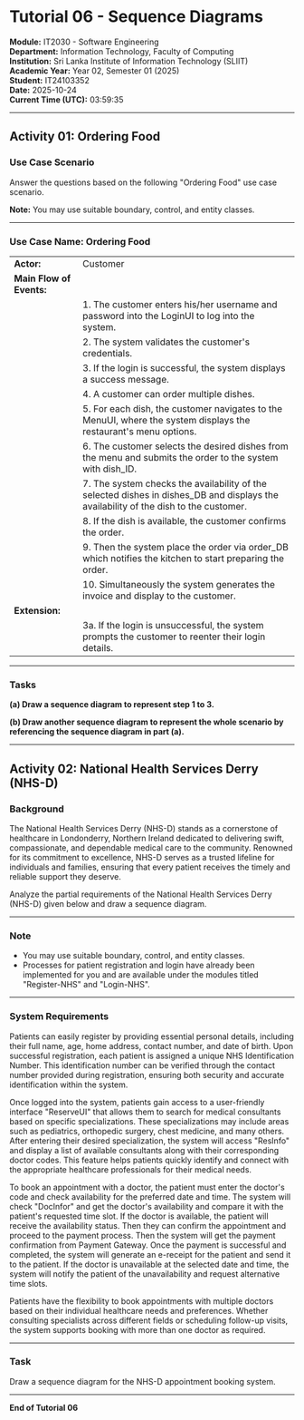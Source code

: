 # Tutorial 06 - Sequence Diagrams

**Module:** IT2030 - Software Engineering  
**Department:** Information Technology, Faculty of Computing  
**Institution:** Sri Lanka Institute of Information Technology (SLIIT)  
**Academic Year:** Year 02, Semester 01 (2025)  
**Student:** IT24103352  
**Date:** 2025-10-24  
**Current Time (UTC):** 03:59:35

---

## Activity 01: Ordering Food

### Use Case Scenario

Answer the questions based on the following "Ordering Food" use case scenario.

**Note:** You may use suitable boundary, control, and entity classes.

---

### Use Case Name: Ordering Food

| | |
|:---|:---|
| **Actor:** | Customer |
| **Main Flow of Events:** | |
| | 1. The customer enters his/her username and password into the LoginUI to log into the system. |
| | 2. The system validates the customer's credentials. |
| | 3. If the login is successful, the system displays a success message. |
| | 4. A customer can order multiple dishes. |
| | 5. For each dish, the customer navigates to the MenuUI, where the system displays the restaurant's menu options. |
| | 6. The customer selects the desired dishes from the menu and submits the order to the system with dish_ID. |
| | 7. The system checks the availability of the selected dishes in dishes_DB and displays the availability of the dish to the customer. |
| | 8. If the dish is available, the customer confirms the order. |
| | 9. Then the system place the order via order_DB which notifies the kitchen to start preparing the order. |
| | 10. Simultaneously the system generates the invoice and display to the customer. |
| **Extension:** | |
| | 3a. If the login is unsuccessful, the system prompts the customer to reenter their login details. |

---

### Tasks

**(a) Draw a sequence diagram to represent step 1 to 3.**

**(b) Draw another sequence diagram to represent the whole scenario by referencing the sequence diagram in part (a).**

---

## Activity 02: National Health Services Derry (NHS-D)

### Background

The National Health Services Derry (NHS-D) stands as a cornerstone of healthcare in Londonderry, Northern Ireland dedicated to delivering swift, compassionate, and dependable medical care to the community. Renowned for its commitment to excellence, NHS-D serves as a trusted lifeline for individuals and families, ensuring that every patient receives the timely and reliable support they deserve.

Analyze the partial requirements of the National Health Services Derry (NHS-D) given below and draw a sequence diagram.

---

### Note

- You may use suitable boundary, control, and entity classes.
- Processes for patient registration and login have already been implemented for you and are available under the modules titled "Register-NHS" and "Login-NHS".

---

### System Requirements

Patients can easily register by providing essential personal details, including their full name, age, home address, contact number, and date of birth. Upon successful registration, each patient is assigned a unique NHS Identification Number. This identification number can be verified through the contact number provided during registration, ensuring both security and accurate identification within the system.

Once logged into the system, patients gain access to a user-friendly interface "ReserveUI" that allows them to search for medical consultants based on specific specializations. These specializations may include areas such as pediatrics, orthopedic surgery, chest medicine, and many others. After entering their desired specialization, the system will access "ResInfo" and display a list of available consultants along with their corresponding doctor codes. This feature helps patients quickly identify and connect with the appropriate healthcare professionals for their medical needs.

To book an appointment with a doctor, the patient must enter the doctor's code and check availability for the preferred date and time. The system will check "DocInfor" and get the doctor's availability and compare it with the patient's requested time slot. If the doctor is available, the patient will receive the availability status. Then they can confirm the appointment and proceed to the payment process. Then the system will get the payment confirmation from Payment Gateway. Once the payment is successful and completed, the system will generate an e-receipt for the patient and send it to the patient. If the doctor is unavailable at the selected date and time, the system will notify the patient of the unavailability and request alternative time slots.

Patients have the flexibility to book appointments with multiple doctors based on their individual healthcare needs and preferences. Whether consulting specialists across different fields or scheduling follow-up visits, the system supports booking with more than one doctor as required.

---

### Task

Draw a sequence diagram for the NHS-D appointment booking system.

---

**End of Tutorial 06**
